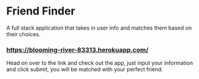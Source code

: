 # Friend Finder

A full stack application that takes in user info and matches them based on their choices. 

### https://blooming-river-83313.herokuapp.com/

Head on over to the link and check out the app, just input your information and click submit, you will be matched with your perfect friend. 